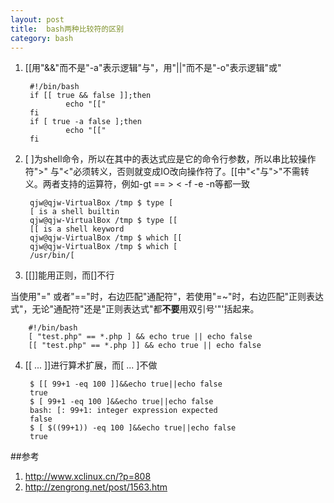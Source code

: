 ```yaml
---
layout: post
title:  bash两种比较符的区别
category: bash
---
```

         
1. [[用"&&"而不是"-a"表示逻辑"与"，用"||"而不是"-o"表示逻辑"或"

        #!/bin/bash
        if [[ true && false ]];then
                echo "[["
        fi
        if [ true -a false ];then
                echo "[["
        fi
         
2. [ ]为shell命令，所以在其中的表达式应是它的命令行参数，所以串比较操作符">" 与"<"必须转义，否则就变成IO改向操作符了。[[中"<"与">"不需转义。两者支持的运算符，例如-gt == > < -f -e -n等都一致

        qjw@qjw-VirtualBox /tmp $ type [
        [ is a shell builtin
        qjw@qjw-VirtualBox /tmp $ type [[
        [[ is a shell keyword
        qjw@qjw-VirtualBox /tmp $ which [[
        qjw@qjw-VirtualBox /tmp $ which [
        /usr/bin/[

3. [[]]能用正则，而[]不行

当使用"=" 或者"=="时，右边匹配"通配符"，若使用"=~"时，右边匹配"正则表达式"，无论"通配符"还是"正则表达式"都**不要**用双引号'"'括起来。

        #!/bin/bash
        [ "test.php" == *.php ] && echo true || echo false 
        [[ "test.php" == *.php ]] && echo true || echo false 

4. [[ ... ]]进行算术扩展，而[ ... ]不做

        $ [[ 99+1 -eq 100 ]]&&echo true||echo false 
        true 
        $ [ 99+1 -eq 100 ]&&echo true||echo false 
        bash: [: 99+1: integer expression expected 
        false 
        $ [ $((99+1)) -eq 100 ]&&echo true||echo false 
        true 

##参考
1. <http://www.xclinux.cn/?p=808>
1. <http://zengrong.net/post/1563.htm>